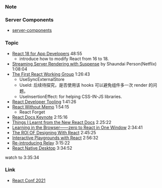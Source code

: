 ### Note

### Server Components

* [server-components](https://github.com/reactwg/server-components)

### Topic

* [React 18 for App Developers](https://youtu.be/8dUpL8SCO1w?t=2935) 48:55
  * introduce how to modify React from 16 to 18.
* [Streaming Server Rendering with Suspense](https://youtu.be/8dUpL8SCO1w?t=4084) by Shaundai Person(Netflix) 1:08:04
* [The First React Working Group](https://youtu.be/8dUpL8SCO1w?t=5203) 1:26:43
  * UseSyncExternalStore
  * UseId: 后续待探究，是否使用该 hooks 可以避免组件多一次 render 的问题。
  * UseInsertionEffect: for helping CSS-IN-JS libraries.
* [React Developer Tooling](https://youtu.be/8dUpL8SCO1w?t=6086) 1:41:26
* [React Without Memo](https://youtu.be/8dUpL8SCO1w?t=6855) 1:54:15
  * React Forget
* [React Docs Keynote](https://youtu.be/8dUpL8SCO1w?t=8116) 2:15:16
* [Things I Learnt from the New React Docs](https://youtu.be/8dUpL8SCO1w?t=8722) 2.25:22
* [Learning in the Browser——zero to React in One Window](https://youtu.be/8dUpL8SCO1w?t=9281) 2:34:41
* [The ROI OF Designing With React](https://youtu.be/8dUpL8SCO1w?t=9925) 2:45:25
* [Interactive Playgrounds with React](https://youtu.be/8dUpL8SCO1w?t=10592) 2:56:32
* [Re-introducing Relay](https://youtu.be/8dUpL8SCO1w?t=11722) 3:15:22
* [React Native Desktop](https://youtu.be/8dUpL8SCO1w?t=12892) 3:34:52

watch to 3:35:34


### Link

* [React Conf 2021](https://www.youtube.com/watch?v=8dUpL8SCO1w)